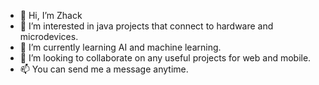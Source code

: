 - 👋 Hi, I’m Zhack
- 👀 I’m interested in java projects that connect to hardware and microdevices.
- 🌱 I’m currently learning AI and machine learning.
- 💞️ I’m looking to collaborate on any useful projects for web and mobile.
- 📫 You can send me a message anytime.

<!---
trzhackalawi/trzhackalawi is a ✨ special ✨ repository because its `README.md` (this file) appears on your GitHub profile.
You can click the Preview link to take a look at your changes.
--->
